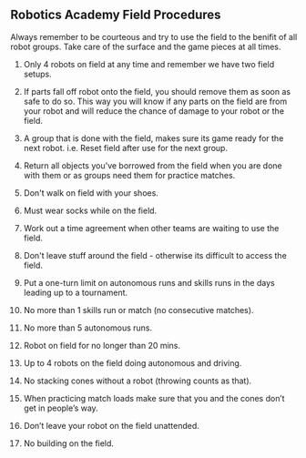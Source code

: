 ## Robotics Academy Field Procedures

Always remember to be courteous and try to use the field to the benifit of all robot groups.  Take care of the surface and the game pieces at all times.

1. Only 4 robots on field at any time and remember we have two field setups.

2. If parts fall off robot onto the field, you should remove them as soon as safe to do so.  This way you will know if any parts on the field are from your robot and will reduce the chance of damage to your robot or the field.

3. A group that is done with the field, makes sure its game ready for the next robot. i.e. Reset field after use for the next group.

4. Return all objects you've borrowed from the field when you are done with them or as groups need them for practice matches.

5. Don't walk on field with your shoes.

6. Must wear socks while on the field.

7. Work out a time agreement when other teams are waiting to use the field.

8. Don't leave stuff around the field - otherwise its difficult to access the field.

9. Put a one-turn limit on autonomous runs and skills runs in the days leading up to a tournament.

10. No more than 1 skills run or match (no consecutive matches).

11. No more than 5 autonomous runs.

12. Robot on field for no longer than 20 mins.

13. Up to 4 robots on the field doing autonomous and driving.

14. No stacking cones without a robot (throwing counts as that).

15. When practicing match loads make sure that you and the cones don’t get in people’s way.

16. Don’t leave your robot on the field unattended.

17. No building on the field.


